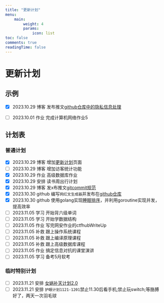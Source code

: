 ```yaml
---
title: "更新计划"
menu:
    main: 
        weight: 4
        params:
            icon: list
toc: false
comments: true
readingTime: false
---
```


# 更新计划

## 示例

-   [x] 2023.10.29  博客    发布推文[github仓库中的隐私信息处理](https://lihan3238.github.io/p/point_4/)

-   [ ] 2023.10.01  作业    完成计算机网络作业5 

## 计划表

### 普通计划

-   [x] 2023.10.29  博客    增加[更新计划](https://lihan3238.github.io/%E6%9B%B4%E6%96%B0%E8%AE%A1%E5%88%92/)页面
-   [ ] 2023.10.29  博客    增加访客统计功能
-   [x] 2023.10.29  作业    高级数据库作业
-   [x] 2023.10.29  安排    读书周出行计划
-   [x] 2023.10.29  博客    发x布推文[gitcommit规范](https://lihan3238.github.io/p/git_commit_info/)
-   [x] 2023.10.30  github  编写`网红文生成器`并发布在[github仓库](https://github.com/lihan3238/influencer_content_generator/releases/latest)
-   [x] 2023.10.30  github  使用golang实现[睡眠排序](https://github.com/lihan3238/gosleep/releases/latest)，并利用goroutine实现并发，提高效率
-   [ ] 2023.11.05  学习    开始背六级单词
-   [ ] 2023.11.05  学习    开始学数据结构
-   [ ] 2023.11.05  作业    写完网安作业的ctfhubWriteUp
-   [ ] 2023.11.05  补救    跟上操作系统课程
-   [ ] 2023.11.05  补救    跟上编译原理课程
-   [ ] 2023.11.05  补救    跟上高级数据库课程
-   [ ] 2023.11.05  作业    搞定信息对抗的课堂演讲
-   [ ] 2023.11.05  学习    备考5月软考

### 临时特别计划

-   [ ] 2023.11.21  安排    [女娲补天计划2.0](https://lihan3238.github.io/p/save_lihan_again/)
-   [ ] 2023.11.21  安排    `护眼计划1121-1201`禁止11.30后看手机;禁止玩switch;等胳膊好了，两天一次羽毛球
